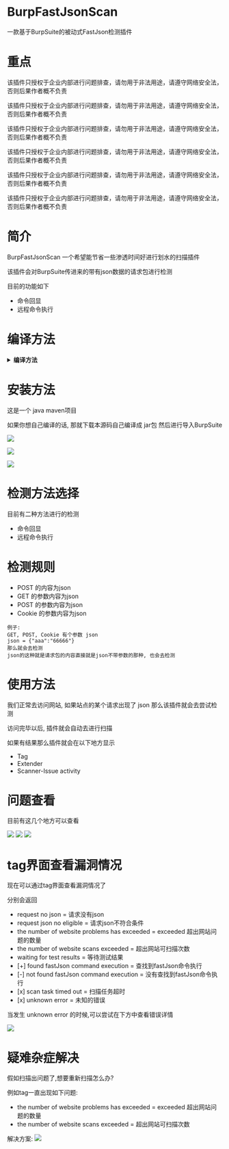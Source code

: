 # BurpFastJsonScan
一款基于BurpSuite的被动式FastJson检测插件

# 重点
该插件只授权于企业内部进行问题排查，请勿用于非法用途，请遵守网络安全法，否则后果作者概不负责

该插件只授权于企业内部进行问题排查，请勿用于非法用途，请遵守网络安全法，否则后果作者概不负责

该插件只授权于企业内部进行问题排查，请勿用于非法用途，请遵守网络安全法，否则后果作者概不负责

该插件只授权于企业内部进行问题排查，请勿用于非法用途，请遵守网络安全法，否则后果作者概不负责

该插件只授权于企业内部进行问题排查，请勿用于非法用途，请遵守网络安全法，否则后果作者概不负责

该插件只授权于企业内部进行问题排查，请勿用于非法用途，请遵守网络安全法，否则后果作者概不负责

# 简介
BurpFastJsonScan 一个希望能节省一些渗透时间好进行划水的扫描插件

该插件会对BurpSuite传进来的带有json数据的请求包进行检测

目前的功能如下
- 命令回显
- 远程命令执行

# 编译方法

<details>
<summary><b>编译方法</b></summary>

这是一个 java maven项目

java版本为 1.8

导入idea,打开刚刚好下载好的源码

![](./images/1.png)

打开: /BurpFastJsonScan/pom.xml 安装对应的包,第一次安装依赖包需要比较久,慢慢等不要急

![](./images/2.png)

![](./images/3.png)

编译文件地址: /BurpFastJsonScan/target/BurpFastJsonScan/

jar包地址: /BurpFastJsonScan/target/BurpFastJsonScan/BurpFastJsonScan.jar

项目配置文件地址: /BurpFastJsonScan/target/BurpFastJsonScan/resources/config.yml

接着拿着这个jar包, 导入BurpSuite即可

</details>

# 安装方法
这是一个 java maven项目

如果你想自己编译的话, 那就下载本源码自己编译成 jar包 然后进行导入BurpSuite

![](./images/8.png)

![](./images/9.png)

![](./images/10.png)

# 检测方法选择

目前有二种方法进行的检测
- 命令回显
- 远程命令执行

# 检测规则

- POST 的内容为json
- GET 的参数内容为json
- POST 的参数内容为json
- Cookie 的参数内容为json

```
例子:
GET, POST, Cookie 有个参数 json
json = {"aaa":"66666"}
那么就会去检测
json的这种就是请求包的内容直接就是json不带参数的那种, 也会去检测
```

# 使用方法
我们正常去访问网站, 如果站点的某个请求出现了 json 那么该插件就会去尝试检测

访问完毕以后, 插件就会自动去进行扫描

如果有结果那么插件就会在以下地方显示
- Tag
- Extender
- Scanner-Issue activity

# 问题查看

目前有这几个地方可以查看

![](./images/4.png)
![](./images/5.png)
![](./images/6.png)

# tag界面查看漏洞情况

现在可以通过tag界面查看漏洞情况了

分别会返回
- request no json =  请求没有json
- request json no eligible = 请求json不符合条件
- the number of website problems has exceeded = exceeded 超出网站问题的数量
- the number of website scans exceeded = 超出网站可扫描次数
- waiting for test results = 等待测试结果
- \[+\] found fastJson command execution = 查找到fastJson命令执行
- \[-\] not found fastJson command execution = 没有查找到fastJson命令执行
- \[x\] scan task timed out = 扫描任务超时
- \[x\] unknown error = 未知的错误

当发生 unknown error 的时候,可以尝试在下方中查看错误详情

![](./images/7.png)

# 疑难杂症解决

假如扫描出问题了,想要重新扫描怎么办?

例如tag一直出现如下问题:
- the number of website problems has exceeded = exceeded 超出网站问题的数量
- the number of website scans exceeded = 超出网站可扫描次数

解决方案:
![](./images/11.png)

